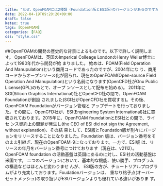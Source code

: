 ```yaml
---
title: "なぜ、OpenFOAMには2種類（Foundation版とESI版)のバージョンがあるのですか︖"
date: 2022-04-19T09:20:20+09:00
draft: false
katex: true
tags: [OpenFOAM]
categories: [FAQ]
css: "style.css"
---
```


##OpenFOAMの開発の歴史的な背景によるものです。以下で詳しく説明します。
OpenFOAMは、英国のImperical Colleage LondonのHenry Weller博士によって1980年代から開発が始
まりました。
始めは、FOAM(Field Operation And Manupulation)という商用コードであったのですが、2004年にな
り、商用コードからオープンソース化が図られ、現在のOpenFOAM(Open-source Field Operation
And Manupulation)という名前になります(OpenCFD社がGnu Public License(GPL)のもとで、オープ
ンソースとして配布を始める)。
2011年にSGI(Silicon Graphics International)社とOpenCFD社の間で、OpenFOAM Foundationが創設
されました(SGI社がOpenCFD社を買収する)。その後、OpenFOAM Foundationがバージョン管理と
アップデートを行っておりました。その間に、OpenCFD社が、ESI(Engineering System
International)社に買収されております。2015年に、OpenFOAM foundationとESI社との間で、ライセ
ンス契約上の問題が発生し(the CEO of ESI did not sign the Agreement, without explanation)、その結
果として、ESI版とFoundation版が別々にバージョンをリリースすることになりました。Foundation
版は、バージョン番号をそのまま引継ぎ、現在のOpenFOAM-9になっております。一方で、ESI版
は、リリースの年月をバージョン番号につけております（現在は、v2112）。OpenFOAM foundation
の活動基盤は英国にあるのに対し、ESI社の活動基盤は米国です。
二つのバージョンにおいて、基本的な機能、使い勝手、プログラムの構造などはほとんど変わりませ
んが、 ESI版の方が、チュートリアルプログラムがより充実しております。Foudationバージョンは、
重なり格子点(オーバーセットメッシュ)の取り扱いがESIバージョンよりも優れている違いがありま
す。
